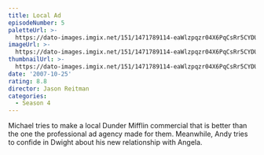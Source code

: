 ```yaml
---
title: Local Ad
episodeNumber: 5
paletteUrl: >-
  https://dato-images.imgix.net/151/1471789114-eaWlzpqzr04X6PqCsRr5CYDUEnM.jpg?auto=enhance&ch=DPR%2CWidth&palette=json
imageUrl: >-
  https://dato-images.imgix.net/151/1471789114-eaWlzpqzr04X6PqCsRr5CYDUEnM.jpg?auto=compress%2Cformat&ch=DPR%2CWidth&w=500
thumbnailUrl: >-
  https://dato-images.imgix.net/151/1471789114-eaWlzpqzr04X6PqCsRr5CYDUEnM.jpg?auto=enhance&ch=DPR%2CWidth&fit=crop&fm=jpg&h=280&w=500
date: '2007-10-25'
rating: 8.8
director: Jason Reitman
categories:
  - Season 4
---
```


Michael tries to make a local Dunder Mifflin commercial that is better than the one the professional ad agency made for them. Meanwhile, Andy tries to confide in Dwight about his new relationship with Angela.